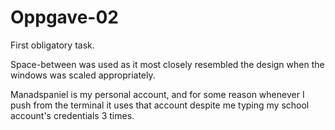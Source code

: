 # Oppgave-02
First obligatory task.

Space-between was used as it most closely resembled the design when the windows was scaled appropriately.

Manadspaniel is my personal account, and for some reason whenever I push from the terminal it uses that account despite me typing my school account's credentials 3 times.

